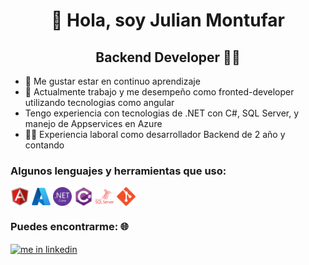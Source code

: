 <h1 align="center">👋 Hola, soy Julian Montufar </h1>
<h2 align="center">Backend Developer 👨‍💻</h2> 

- 🍂 Me gustar estar en continuo aprendizaje
- 📖 Actualmente trabajo y me desempeño como fronted-developer utilizando tecnologias como angular
- Tengo experiencia con tecnologias de .NET con C#, SQL Server, y manejo de Appservices en Azure
- 👨‍💻 Experiencia laboral como desarrollador Backend de 2 año y contando

<h3>Algunos lenguajes y herramientas que uso:</h3>
<p>
<img align="center" src="https://github.com/devicons/devicon/blob/v2.15.1/icons/angularjs/angularjs-original.svg" alt="Angular" height="auto" width="30"/>
<img align="center" src="https://github.com/devicons/devicon/blob/v2.15.1/icons/azure/azure-original.svg" alt="azure" height="auto" width="30"/>
  <img align="center" src="https://github.com/devicons/devicon/blob/v2.15.1/icons/dotnetcore/dotnetcore-original.svg" alt="dotnet" height="auto" width="30"/>
   <img align="center" src="https://github.com/devicons/devicon/blob/v2.15.1/icons/csharp/csharp-original.svg" alt="csharp" height="auto" width="30"/>
  <img align="center" src="https://github.com/devicons/devicon/blob/v2.15.1/icons/microsoftsqlserver/microsoftsqlserver-plain-wordmark.svg" alt="csharp" height="auto" width="30"/>
  <img align="center" src="https://github.com/devicons/devicon/blob/v2.15.1/icons/git/git-original.svg" alt="csharp" height="auto" width="30"/>
</p>


### Puedes encontrarme: 🌐
<p><a href="https://www.linkedin.com/in/julian-andres-m-88460a204/" target="_blank"><img align="center" src="https://cdn.jsdelivr.net/gh/devicons/devicon/icons/linkedin/linkedin-original.svg" alt="me in linkedin" height="auto" width="30"/></a></p>

